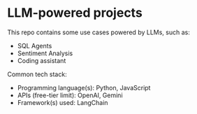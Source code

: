 # LLM-powered projects

This repo contains some use cases powered by LLMs, such as:
* SQL Agents
* Sentiment Analysis
* Coding assistant

Common tech stack:
* Programming language(s): Python, JavaScript
* APIs (free-tier limit): OpenAI, Gemini
* Framework(s) used: LangChain
